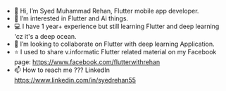- 👋 Hi, I’m Syed Muhammad Rehan, Flutter mobile app developer.
- 👀 I’m interested in Flutter and Ai things.
- 💻 I have 1 year+ experience but still learning Flutter and deep learning 'cz it's a deep ocean.
- 📱  I’m looking to collaborate on Flutter with deep learning Application.
- ⭐ I used to share v.informatic Flutter related material on my Facebook page: https://www.facebook.com/flutterwithrehan
- 📫 How to reach me ??? LinkedIn https://www.linkedin.com/in/syedrehan55 

<!---
SyedMuhammadRehan/SyedMuhammadRehan is a ✨ special ✨ repository because its `README.md` (this file) appears on your GitHub profile.
You can click the Preview link to take a look at your changes.
--->
